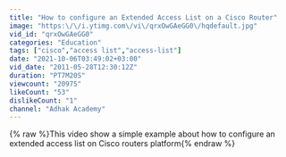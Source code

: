 ```yaml
---
title: "How to configure an Extended Access List on a Cisco Router"
image: "https:\/\/i.ytimg.com\/vi\/qrxOwGAeGG0\/hqdefault.jpg"
vid_id: "qrxOwGAeGG0"
categories: "Education"
tags: ["cisco","access list","access-list"]
date: "2021-10-06T03:49:02+03:00"
vid_date: "2011-05-28T12:30:12Z"
duration: "PT7M20S"
viewcount: "20975"
likeCount: "53"
dislikeCount: "1"
channel: "Adhak Academy"
---
```

{% raw %}This video show a simple example about how to configure an extended access list on Cisco routers platform{% endraw %}
